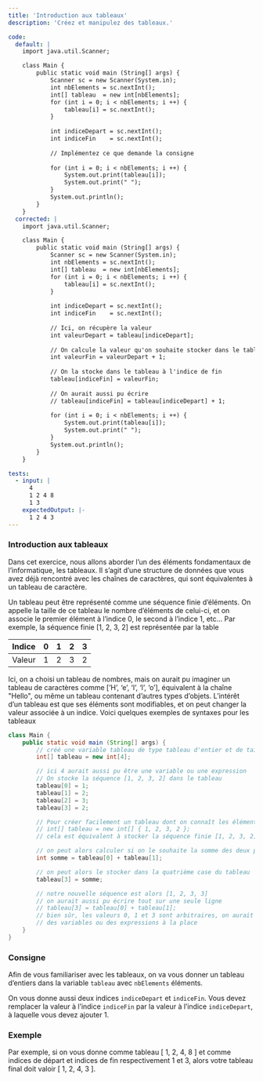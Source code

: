 ```yaml
---
title: 'Introduction aux tableaux'
description: 'Créez et manipulez des tableaux.'

code:
  default: |
    import java.util.Scanner;

    class Main { 
        public static void main (String[] args) {
            Scanner sc = new Scanner(System.in);
            int nbElements = sc.nextInt();
            int[] tableau  = new int[nbElements];
            for (int i = 0; i < nbElements; i ++) {
                tableau[i] = sc.nextInt();
            }
            
            int indiceDepart = sc.nextInt();
            int indiceFin    = sc.nextInt();
            
            // Implémentez ce que demande la consigne
            
            for (int i = 0; i < nbElements; i ++) {
                System.out.print(tableau[i]);
                System.out.print(" ");
            }
            System.out.println();
        }
    }
  corrected: |
    import java.util.Scanner;

    class Main { 
        public static void main (String[] args) {
            Scanner sc = new Scanner(System.in);
            int nbElements = sc.nextInt();
            int[] tableau  = new int[nbElements];
            for (int i = 0; i < nbElements; i ++) {
                tableau[i] = sc.nextInt();
            }
            
            int indiceDepart = sc.nextInt();
            int indiceFin    = sc.nextInt();
            
            // Ici, on récupère la valeur
            int valeurDepart = tableau[indiceDepart];
            
            // On calcule la valeur qu'on souhaite stocker dans le tableau
            int valeurFin = valeurDepart + 1;
            
            // On la stocke dans le tableau à l'indice de fin
            tableau[indiceFin] = valeurFin;
            
            // On aurait aussi pu écrire
            // tableau[indiceFin] = tableau[indiceDepart] + 1;
            
            for (int i = 0; i < nbElements; i ++) {
                System.out.print(tableau[i]);
                System.out.print(" ");
            }
            System.out.println();
        }
    }

tests:
  - input: |
      4
      1 2 4 8
      1 3
    expectedOutput: |-
      1 2 4 3
---
```


### Introduction aux tableaux

Dans cet exercice, nous allons aborder l’un des éléments fondamentaux de l’informatique, les tableaux. Il s’agit d’une structure de données que vous avez déjà rencontré avec les chaînes de caractères, qui sont équivalentes à un tableau de caractère.

Un tableau peut être représenté comme une séquence finie d’éléments. On appelle la taille de ce tableau le nombre d’éléments de celui-ci, et on associe le premier élément à l’indice 0, le second à l’indice 1, etc... Par exemple, la séquence finie [1, 2, 3, 2] est représentée par la table

| Indice | 0   | 1   | 2   | 3   |
| ------ | --- | --- | --- | --- |
| Valeur | 1   | 2   | 3   | 2   |

Ici, on a choisi un tableau de nombres, mais on aurait pu imaginer un tableau de caractères comme [’H’, ‘e’, ‘l’, ‘l’, ‘o’], équivalent à la chaîne "Hello", ou même un tableau contenant d’autres types d’objets. L’intérêt d’un tableau est que ses éléments sont modifiables, et on peut changer la valeur associée à un indice. Voici quelques exemples de syntaxes pour les tableaux

```java
class Main {
    public static void main (String[] args) {
        // créé une variable tableau de type tableau d'entier et de taille 4,
        int[] tableau = new int[4];

        // ici 4 aurait aussi pu être une variable ou une expression
        // On stocke la séquence [1, 2, 3, 2] dans le tableau
        tableau[0] = 1;
        tableau[1] = 2;
        tableau[2] = 3;
        tableau[3] = 2;

        // Pour créer facilement un tableau dont on connaît les éléments, on aurait aussi pu faire
        // int[] tableau = new int[] { 1, 2, 3, 2 };
        // cela est équivalent à stocker la séquence finie [1, 2, 3, 2] dans notre tableau.

        // on peut alors calculer si on le souhaite la somme des deux premières valeurs
        int somme = tableau[0] + tableau[1];

        // on peut alors le stocker dans la quatrième case du tableau
        tableau[3] = somme;

        // notre nouvelle séquence est alors [1, 2, 3, 3]
        // on aurait aussi pu écrire tout sur une seule ligne
        // tableau[3] = tableau[0] + tableau[1];
        // bien sûr, les valeurs 0, 1 et 3 sont arbitraires, on aurait pu utiliser
        // des variables ou des expressions à la place
    }
}
```

### Consigne

Afin de vous familiariser avec les tableaux, on va vous donner un tableau d’entiers dans la variable `tableau` avec `nbElements` éléments.

On vous donne aussi deux indices `indiceDepart` et `indiceFin`. Vous devez remplacer la valeur à l’indice `indiceFin` par la valeur à l’indice `indiceDepart`, à laquelle vous devez ajouter 1.

### Exemple

Par exemple, si on vous donne comme tableau [ 1, 2, 4, 8 ] et comme indices de départ et indices de fin respectivement 1 et 3, alors votre tableau final doit valoir [ 1, 2, 4, 3 ].
